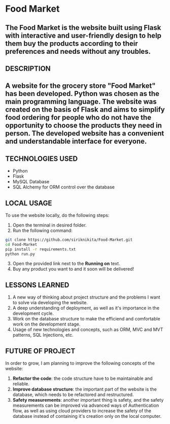 # Food Market
The Food Market is the website built using Flask with interactive and user-friendly design to help them buy the products according to their preferences and needs without any troubles.
---
## DESCRIPTION
A website for the grocery store "Food Market" has been developed. Python was chosen as the main programming language. The website was created on the basis of Flask and aims to simplify food ordering for people who do not have the opportunity to choose the products they need in person. The developed website has a convenient and understandable interface for everyone.
---
## TECHNOLOGIES USED
- Python
- Flask
- MySQL Database
- SQL Alchemy for ORM control over the database
## LOCAL USAGE
To use the website locally, do the following steps:
1. Open the terminal in desired folder.
2. Run the following command:
```sh
git clone https://github.com/siriknikita/Food-Market.git
cd Food-Market
pip install -r requirements.txt
python run.py
```
3. Open the provided link next to the **Running on** text.
4. Buy any product you want to and it soon will be delivered!
## LESSONS LEARNED
1. A new way of thinking about project structure and the problems I want to solve via developing the website.
2. A deep understanding of deployment, as well as it's importance in the development cycle.
3. Work on the database structure to make the efficiend and comfortable work on the development stage.
4. Usage of new technologies and concepts, such as ORM, MVC and MVT patterns, SQL Injections, etc.
## FUTURE OF PROJECT
In order to grow, I am planning to improve the following concepts of the website:
1. **Refactor the code**: the code structure have to be maintainable and reliable.
2. **Improve database structure**: the important part of the website is the database, which needs to be refactored and restructured.
3. **Safety measurements**: another important thing is safety, and the safety measurements can be improved via advanced ways of Authentication flow, as well as using cloud providers to increase the safety of the database instead of containing it's creation only on the local computer.
